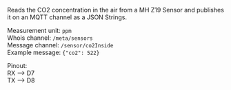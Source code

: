 Reads the CO2 concentration in the air from a MH Z19 Sensor and publishes it on an MQTT channel as a JSON Strings.  
  
Measurement unit: `ppm`  
Whois channel: `/meta/sensors`  
Message channel: `/sensor/co2Inside`  
Example message: `{"co2": 522}` 

Pinout:  
RX --> D7  
TX --> D8

